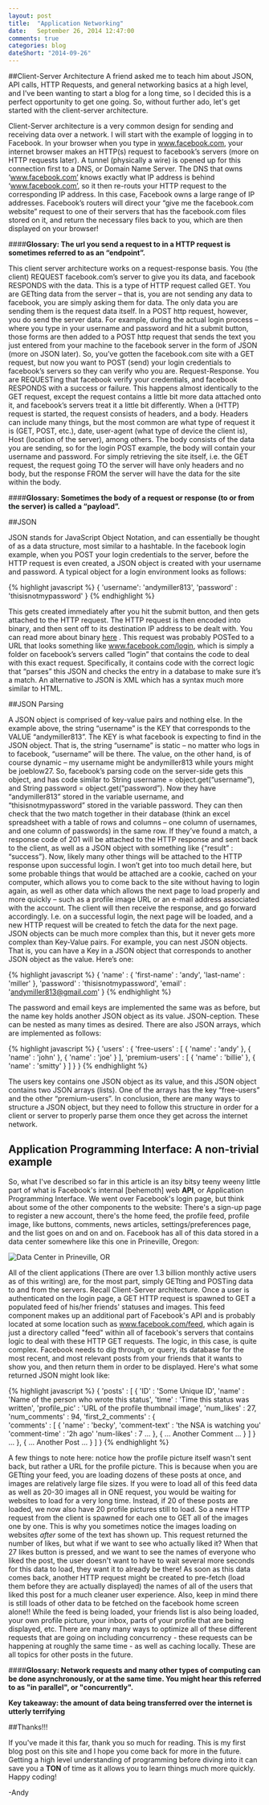 ```yaml
---
layout: post
title:  "Application Networking"
date:   September 26, 2014 12:47:00
comments: true
categories: blog
dateShort: "2014-09-26"
---
```

##Client-Server Architecture
A friend asked me to teach him about JSON, API calls, HTTP Requests, and general networking basics at a high level, and I've been wanting to start a blog for a long time, so I decided this is a perfect opportunity to get one going.  So, without further ado, let's get started with the client-server architecture.  

Client-Server architecture is a very common design for sending and receiving data over a network.  I will start with the example of logging in to Facebook.  In your browser when you type in www.facebook.com, your internet browser makes an HTTP(s) request to facebook’s servers (more on HTTP requests later).  A tunnel (physically a wire) is opened up for this connection first to a DNS, or Domain Name Server.  The DNS that owns ‘www.facebook.com’ knows exactly what IP address is behind ‘www.facebook.com’, so it then re-routs your HTTP request to the corresponding IP address. In this case, Facebook owns a large range of IP addresses.  Facebook’s routers will direct your “give me the facebook.com website” request to one of their servers that has the facebook.com files stored on it, and return the necessary files back to you, which are then displayed on your browser! 

####**Glossary: The url you send a request to in a HTTP request is sometimes referred to as an “endpoint”.**

This client server architecture works on a request-response basis.  You (the client) REQUEST facebook.com’s server to give you its data, and facebook RESPONDS with the data.  This is a type of HTTP request called GET.  You are GETting data from the server – that is, you are not sending any data to facebook, you are simply asking them for data.   The only data you are sending them is the request data itself.   In a POST http request, however, you do send the server data.  For example, during the actual login process – where you type in your username and password and hit a submit button, those forms are then added to a POST http request that sends the text you just entered from your machine to the facebook server in the form of JSON (more on JSON later).  So, you’ve gotten the facebook.com site with a GET request, but now you want to POST (send) your login credentials to facebook’s servers so they can verify who you are.  Request-Response.  You are REQUESTing that facebook verify your credentials, and facebook RESPONDS with a success or failure.  This happens almost identically to the GET request, except the request contains a little bit more data attached onto it, and facebook’s servers treat it a little bit differently.  When a (HTTP) request is started, the request consists of headers, and a body.   Headers can include many things, but the most common are what type of request it is (GET, POST, etc.), date, user-agent (what type of device the client is), Host (location of the server), among others.  The body consists of the data you are sending, so for the login POST example, the body will contain your username and password.  For simply retrieving the site itself, i.e. the GET request, the request going TO the server will have only headers and no body, but the response FROM the server will have the data for the site within the body.  

####**Glossary: Sometimes the body of a request or response (to or from the server) is called a “payload”.**

##JSON

JSON stands for JavaScript Object Notation, and can essentially be thought of as a data structure, most similar to a hashtable.  In the facebook login example, when you POST your login credentials to the server, before the HTTP request is even created, a JSON object is created with your username and password.  A typical object for a login environment looks as follows: 

{% highlight javascript %}
{
	'username': 'andymiller813',
	'password' : 'thisisnotmypassword'
}
{% endhighlight %}

This gets created immediately after you hit the submit button, and then gets attached to the HTTP request.  The HTTP request is then encoded into binary, and then sent off to its destination IP address to be dealt with. You can read more about binary [here](/blog/what-is-binary/) .  This request was probably POSTed to a URL that looks something like www.facebook.com/login, which is simply a folder on facebook’s servers called “login” that contains the code to deal with this exact request.  Specifically, it contains code with the correct logic that “parses” this JSON and checks the entry in a database to make sure it’s a match.  An alternative to JSON is XML which has a syntax much more similar to HTML.  

##JSON Parsing

A JSON object is comprised of key-value pairs and nothing else.    In the example above, the string “username” is the KEY that corresponds to the VALUE “andymiller813”.  The KEY is what facebook is expecting to find in the JSON object.  That is, the string “username” is static – no matter who logs in to facebook, “username” will be there.  The value, on the other hand, is of course dynamic – my username might be andymiller813 while yours might be joeblow27. So, facebook’s parsing code on the server-side gets this object, and has code similar to String username = object.get(“username”), and String password = object.get(“password”). Now they have “andymiller813” stored in the variable username, and “thisisnotmypassword” stored in the variable password.  They can then check that the two match together in their database (think an excel spreadsheet with a table of rows and columns – one column of usernames, and one column of passwords) in the same row.  If they’ve found a match, a response code of 201 will be attached to the HTTP response and sent back to the client, as well as a JSON object with something like {“result” : “success”}.  Now, likely many other things will be attached to the HTTP response upon successful login.  I won’t get into too much detail here, but some probable things that would be attached are a cookie, cached on your computer, which allows you to come back to the site without having to login again, as well as other data which allows the next page to load properly and more quickly – such as a profile image URL or an e-mail address associated with the account.  The client will then receive the response, and go forward accordingly.  I.e. on a successful login, the next page will be loaded, and a new HTTP request will be created to fetch the data for the next page.  
JSON objects can be much more complex than this, but it never gets more complex than Key-Value pairs.  For example, you can nest JSON objects.  That is, you can have a Key in a JSON object that corresponds to another JSON object as the value.  Here’s one: 

{% highlight javascript %}
{
	'name' : {
		'first-name' : 'andy',
		'last-name' : 'miller'
	},
	'password' : 'thisisnotmypassword',
	'email' : 'andymiller813@gmail.com'
}
{% endhighlight %}

The password and email keys are implemented the same was as before, but the name key holds another JSON object as its value.  JSON-ception.  These can be nested as many times as desired.  There are also JSON arrays, which are implemented as follows:

{% highlight javascript %}
{
	'users' : {
		'free-users' : [
			{ 'name' : 'andy' },
			{ 'name' : 'john' },
			{ 'name' : 'joe' }
		],
		'premium-users' : [
			{ 'name' : 'billie' }, 
			{ 'name' : 'smitty' }
		]
	}
}
{% endhighlight %}

The users key contains one JSON object as its value, and this JSON object contains two JSON arrays (lists).  One of the arrays has the key “free-users” and the other “premium-users”.  In conclusion, there are many ways to structure a JSON object, but they need to follow this structure in order for a client or server to properly parse them once they get across the internet network. 

## Application Programming Interface: A non-trivial example

So, what I've described so far in this article is an itsy bitsy teeny weeny little part of what is Facebook's internal [behemoth] web **API**, or Application Programming Interface.  We went over  Facebook's login page, but think about some of the other components to the website: There's a sign-up page to register a new account, there's the home feed, the profile feed, profile image, like buttons, comments, news articles, settings/preferences page, and the list goes on and on and on.  Facebook has all of this data stored in a data center somewhere like this one in Prineville, Oregon: 


![Data Center in Prineville, OR](/assets/prineville.jpg)


All of the client applications (There are over 1.3 billion monthly active users as of this writing) are, for the most part, simply GETting and POSTing data to and from the servers.  Recall Client-Server architecture.  Once a user is authenticated on the login page, a GET HTTP request is spawned to GET a populated feed of his/her friends' statuses and images.  This feed component makes up an additional part of Facebook's API and is probably located at some location such as www.facebook.com/feed, which again is just a directory called "feed" within all of facebook's servers that contains logic to deal with these HTTP GET requests.  The logic, in this case, is quite complex.  Facebook needs to dig through, or query, its database for the most recent, and most relevant posts from your friends that it wants to show you, and then return them in order to be displayed.  Here's what some returned JSON might look like:

{% highlight javascript %}
{
  	'posts' : [
		{ 
	  		'ID' : 'Some Unique ID',
	  		'name' : 'Name of the person who wrote this status',
	  		'time' : 'Time this status was written',
	  		'profile_pic' : 'URL of the profile thumbnail image',
	  		'num_likes' : 27,
	  		'num_comments' : 94,
	  		'first_2_comments' : {	
		  		'comments' : [
					{
						'name' : 'becky',
						'comment-text' : 'the NSA is watching you'
						'comment-time' : '2h ago'
						'num-likes' : 7
						...
					},
					{
						...
						Another Comment
						...
					}
				]
			}
			...
		},
		{
			...
			Another Post
			...
		}
  	]
}
{% endhighlight %}

A few things to note here: notice how the profile picture itself wasn't sent back, but rather a URL for the profile picture.  This is because when you are GETting your feed, you are loading dozens of these posts at once, and images are relatively large file sizes.  If you were to load all of this feed data as well as 20-30 images all in ONE request, you would be waiting for websites to load for a very long time.  Instead, if 20 of these posts are loaded, we now also have 20 profile pictures still to load.  So a new HTTP request from the client is spawned for each one to GET all of the images one by one.  This is why you sometimes notice the images loading on websites _after_ some of the text has shown up.  This request returned the number of likes, but what if we want to see who actually liked it?  When that 27 likes button is pressed, and we want to see the names of everyone who liked the post, the user doesn't want to have to wait several more seconds for this data to load, they want it to already be there!  As soon as this data comes back, another HTTP request might be created to pre-fetch (load them before they are actually displayed) the names of all of the users that liked this post for a much cleaner user experience.  Also, keep in mind there is still loads of other data to be fetched on the facebook home screen alone!!  While the feed is being loaded, your friends list is also being loaded, your own profile picture, your inbox, parts of your profile that are being displayed, etc.  There are many many ways to optimize all of these different requests that are going on including concurrency - these requests can be happening at roughly the same time - as well as caching locally.  These are all topics for other posts in the future.

####**Glossary: Network requests and many other types of computing can be done asynchronously, or at the same time. You might hear this referred to as "in parallel", or "concurrently".**

**Key takeaway: the amount of data being transferred over the internet is utterly terrifying**


##Thanks!!!

If you've made it this far, thank you so much for reading.  This is my first blog post on this site and I hope you come back for more in the future.  Getting a high level understanding of programming before diving into it can save you a **TON** of time as it allows you to learn things much more quickly.  Happy coding!

-Andy

